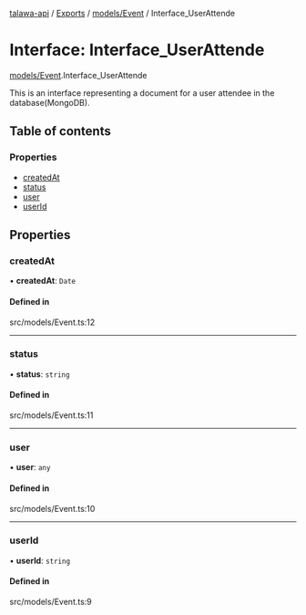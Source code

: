 [talawa-api](../README.md) / [Exports](../modules.md) / [models/Event](../modules/models_Event.md) / Interface\_UserAttende

# Interface: Interface\_UserAttende

[models/Event](../modules/models_Event.md).Interface_UserAttende

This is an interface representing a document for a user attendee in the database(MongoDB).

## Table of contents

### Properties

- [createdAt](models_Event.Interface_UserAttende.md#createdat)
- [status](models_Event.Interface_UserAttende.md#status)
- [user](models_Event.Interface_UserAttende.md#user)
- [userId](models_Event.Interface_UserAttende.md#userid)

## Properties

### createdAt

• **createdAt**: `Date`

#### Defined in

src/models/Event.ts:12

___

### status

• **status**: `string`

#### Defined in

src/models/Event.ts:11

___

### user

• **user**: `any`

#### Defined in

src/models/Event.ts:10

___

### userId

• **userId**: `string`

#### Defined in

src/models/Event.ts:9
